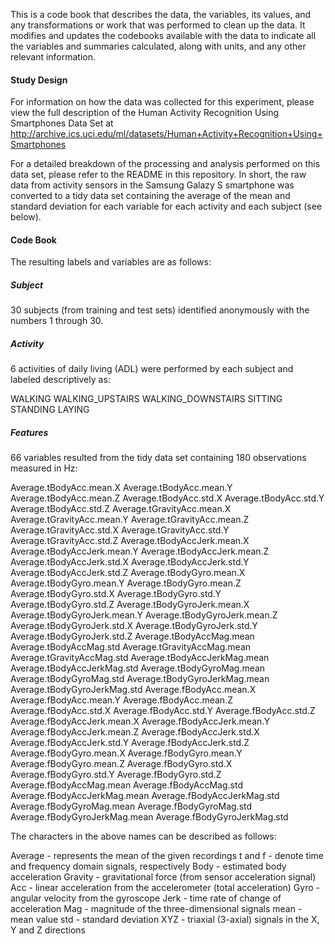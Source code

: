 This is a code book that describes the data, the variables, its values, and any transformations or work that was performed to clean up the data.  It modifies and updates the codebooks available with the data to indicate all the variables and summaries calculated, along with units, and any other relevant information.

#### Study Design

For information on how the data was collected for this experiment, please view the full description of the Human Activity Recognition Using Smartphones Data Set at http://archive.ics.uci.edu/ml/datasets/Human+Activity+Recognition+Using+Smartphones

For a detailed breakdown of the processing and analysis performed on this data set, please refer to the README in this repository.  In short, the raw data from activity sensors in the Samsung Galazy S smartphone was converted to a tidy data set containing the average of the mean and standard deviation for each variable for each activity and each subject (see below).

#### Code Book

The resulting labels and variables are as follows:

##### Subject
30 subjects (from training and test sets) identified anonymously with the numbers 1 through 30.

##### Activity
6 activities of daily living (ADL) were performed by each subject and labeled descriptively as:

WALKING
WALKING_UPSTAIRS
WALKING_DOWNSTAIRS
SITTING
STANDING
LAYING

##### Features
66 variables resulted from the tidy data set containing 180 observations measured in Hz:

Average.tBodyAcc.mean.X
Average.tBodyAcc.mean.Y
Average.tBodyAcc.mean.Z
Average.tBodyAcc.std.X
Average.tBodyAcc.std.Y
Average.tBodyAcc.std.Z
Average.tGravityAcc.mean.X
Average.tGravityAcc.mean.Y
Average.tGravityAcc.mean.Z
Average.tGravityAcc.std.X
Average.tGravityAcc.std.Y
Average.tGravityAcc.std.Z
Average.tBodyAccJerk.mean.X
Average.tBodyAccJerk.mean.Y
Average.tBodyAccJerk.mean.Z
Average.tBodyAccJerk.std.X
Average.tBodyAccJerk.std.Y
Average.tBodyAccJerk.std.Z
Average.tBodyGyro.mean.X
Average.tBodyGyro.mean.Y
Average.tBodyGyro.mean.Z
Average.tBodyGyro.std.X
Average.tBodyGyro.std.Y
Average.tBodyGyro.std.Z
Average.tBodyGyroJerk.mean.X
Average.tBodyGyroJerk.mean.Y
Average.tBodyGyroJerk.mean.Z
Average.tBodyGyroJerk.std.X
Average.tBodyGyroJerk.std.Y
Average.tBodyGyroJerk.std.Z
Average.tBodyAccMag.mean
Average.tBodyAccMag.std
Average.tGravityAccMag.mean
Average.tGravityAccMag.std
Average.tBodyAccJerkMag.mean
Average.tBodyAccJerkMag.std
Average.tBodyGyroMag.mean
Average.tBodyGyroMag.std
Average.tBodyGyroJerkMag.mean
Average.tBodyGyroJerkMag.std
Average.fBodyAcc.mean.X
Average.fBodyAcc.mean.Y
Average.fBodyAcc.mean.Z
Average.fBodyAcc.std.X
Average.fBodyAcc.std.Y
Average.fBodyAcc.std.Z
Average.fBodyAccJerk.mean.X
Average.fBodyAccJerk.mean.Y
Average.fBodyAccJerk.mean.Z
Average.fBodyAccJerk.std.X
Average.fBodyAccJerk.std.Y
Average.fBodyAccJerk.std.Z
Average.fBodyGyro.mean.X
Average.fBodyGyro.mean.Y
Average.fBodyGyro.mean.Z
Average.fBodyGyro.std.X
Average.fBodyGyro.std.Y
Average.fBodyGyro.std.Z
Average.fBodyAccMag.mean
Average.fBodyAccMag.std
Average.fBodyAccJerkMag.mean
Average.fBodyAccJerkMag.std
Average.fBodyGyroMag.mean
Average.fBodyGyroMag.std
Average.fBodyGyroJerkMag.mean
Average.fBodyGyroJerkMag.std

The characters in the above names can be described as follows:

Average - represents the mean of the given recordings
t and f - denote time and frequency domain signals, respectively
Body - estimated body acceleration
Gravity - gravitational force (from sensor acceleration signal)
Acc - linear acceleration from the accelerometer (total acceleration)
Gyro - angular velocity from the gyroscope
Jerk - time rate of change of acceleration
Mag - magnitude of the three-dimensional signals
mean - mean value
std - standard deviation
XYZ - triaxial (3-axial) signals in the X, Y and Z directions